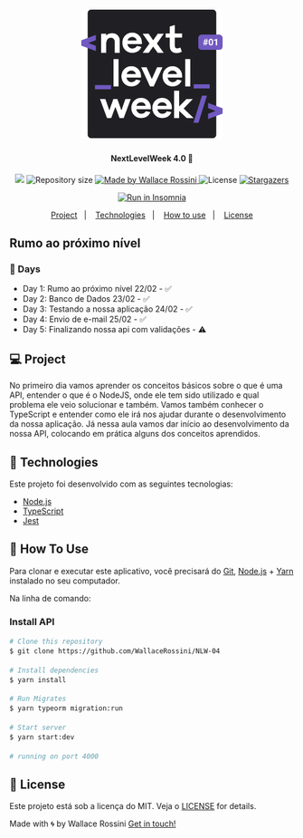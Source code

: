 <h1 align="center">
    <img alt="NextLevelWeek" title="#NextLevelWeek" src=".github/logo.svg" width="250px"></img>
</h1>
<h4 align="center"> 
  NextLevelWeek 4.0 🚀 
</h4>

<p align="center">
<a href="https://www.codacy.com/gh/WallaceRossini/NLW-04/dashboard?utm_source=github.com&amp;utm_medium=referral&amp;utm_content=WallaceRossini/NLW-04&amp;utm_campaign=Badge_Grade"><img src="https://app.codacy.com/project/badge/Grade/43a25c77fd4a4101a4ecc0d3df303a1e"/></a>

	

<img alt="Repository size" src="https://img.shields.io/github/repo-size/WallaceRossini/NLW-04">

	

<a href="https://www.linkedin.com/in/wallacerossini/">
  <img alt="Made by Wallace Rossini" src="https://img.shields.io/badge/made%20by-WallaceRossini-%2304D361">
</a>

  <img alt="License" src="https://img.shields.io/badge/license-MIT-brightgreen">
   <a href="https://github.com/WallaceRossini/NLW-04/stargazers">
    <img alt="Stargazers" src="https://img.shields.io/github/stars/WallaceRossini/NLW-04?style=social"></img>
  </a>
  </img>
</p>
  <p align="center">
  <a href=".github/insomnia.json" target="_blank"><img src="https://insomnia.rest/images/run.svg" alt="Run in Insomnia"></a>
  </p>
</p>
<p align="center">
  <a href="#-project">Project</a>&nbsp;&nbsp;&nbsp;|&nbsp;&nbsp;&nbsp;
  <a href="#rocket-Technologies">Technologies</a>&nbsp;&nbsp;&nbsp;|&nbsp;&nbsp;&nbsp;
  <a href="#-how-to-use">How to use</a>&nbsp;&nbsp;&nbsp;|&nbsp;&nbsp;&nbsp;
  <a href="#memo-license">License</a>
</p>

## Rumo ao próximo nível

### 📅 Days
- Day 1: Rumo ao próximo nível 22/02 - ✅ 
- Day 2: Banco de Dados 23/02 - ✅ 
- Day 3: Testando a nossa aplicação 24/02 - ✅ 
- Day 4: Envio de e-mail 25/02 - ✅ 
- Day 5: Finalizando nossa api com validações - ⚠️

## 💻 Project

No primeiro dia vamos aprender os conceitos básicos sobre o que é uma API, entender o que é o NodeJS, onde ele tem sido utilizado e qual problema ele veio solucionar e também. Vamos também conhecer o TypeScript e entender como ele irá nos ajudar durante o desenvolvimento da nossa aplicação. Já nessa aula vamos dar início ao desenvolvimento da nossa API, colocando em prática alguns dos conceitos aprendidos.

## 🚀 Technologies

Este projeto foi desenvolvido com as seguintes tecnologias:

- [Node.js][nodejs]
- [TypeScript][typescript]
- [Jest](jestjs.io)

## 💢 How To Use

Para clonar e executar este aplicativo, você precisará do [Git](https://git-scm.com), [Node.js][nodejs] + [Yarn][yarn] instalado no seu computador.

Na linha de comando:

### Install API 

```bash
# Clone this repository
$ git clone https://github.com/WallaceRossini/NLW-04

# Install dependencies
$ yarn install

# Run Migrates
$ yarn typeorm migration:run

# Start server
$ yarn start:dev

# running on port 4000
```

## 📝 License

Este projeto está sob a licença do MIT. Veja o [LICENSE](https://github.com/WallaceRossini/NLW-04/blob/master/LICENSE) for details.

Made with 🌀 by Wallace Rossini [Get in touch!](https://www.linkedin.com/in/wallacerossini/)

[nodejs]: https://nodejs.org/
[typescript]: https://www.typescriptlang.org/
[yarn]: https://yarnpkg.com/

